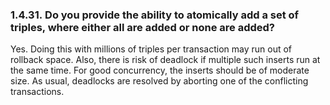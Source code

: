 <div id="virtuosofaq31" class="section">

<div class="titlepage">

<div>

<div>

### 1.4.31. Do you provide the ability to atomically add a set of triples, where either all are added or none are added?

</div>

</div>

</div>

Yes. Doing this with millions of triples per transaction may run out of
rollback space. Also, there is risk of deadlock if multiple such inserts
run at the same time. For good concurrency, the inserts should be of
moderate size. As usual, deadlocks are resolved by aborting one of the
conflicting transactions.

</div>

